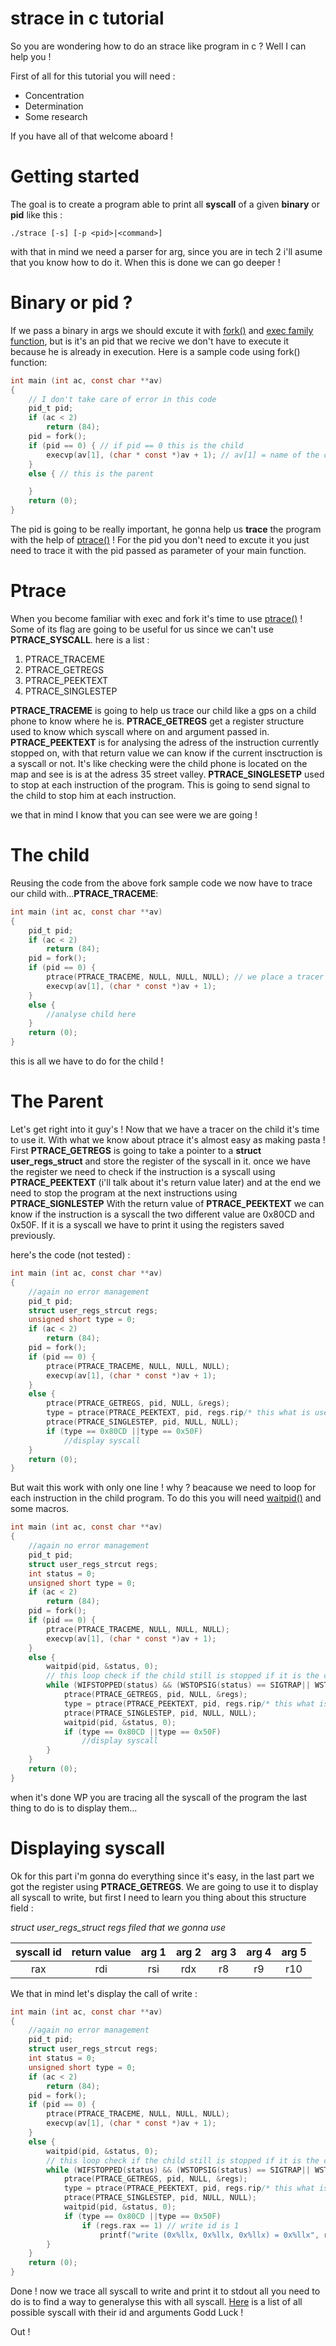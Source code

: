 strace in c tutorial
===================

So you are wondering how to do an strace like program in c ?
Well I can help you !

First of all for this tutorial you will need :
+ Concentration
+ Determination
+ Some research

If you have all of that welcome aboard !

Getting started
==============

The goal is to create a program able to print all **syscall** of a given **binary** or **pid** like this :
```
./strace [-s] [-p <pid>|<command>]
```
with that in mind we need a parser for arg, since you are in tech 2 i'll asume that you know how to do it.
When this is done we can go deeper !

Binary or pid ?
==============

If we pass a binary in args we should excute it with [fork()](http://manpagesfr.free.fr/man/man2/fork.2.html) and [exec family function](http://manpagesfr.free.fr/man/man3/exec.3.html), but is it's an pid that we recive we don't have to execute it because he is already in execution.
Here is a sample code using fork() function:

```C
int main (int ac, const char **av)
{
    // I don't take care of error in this code
    pid_t pid;
    if (ac < 2)
        return (84);
    pid = fork();
    if (pid == 0) { // if pid == 0 this is the child
        execvp(av[1], (char * const *)av + 1); // av[1] = name of the command && av + 1 args after without the name of the binary
    }
    else { // this is the parent

    }
    return (0);
}
```
The pid is going to be really important, he gonna help us **trace** the program with the help of [ptrace()](http://manpagesfr.free.fr/man/man2/ptrace.2.html) !
For the pid you don't need to excute it you just need to trace it with the pid passed as parameter of your main function.

Ptrace
======

When you become familiar with exec and fork it's time to use [ptrace()](http://manpagesfr.free.fr/man/man2/ptrace.2.html) !
Some of its flag are going to be useful for us since we can't use **PTRACE_SYSCALL**.
here is a list :
1. PTRACE_TRACEME
2. PTRACE_GETREGS
3. PTRACE_PEEKTEXT
4. PTRACE_SINGLESTEP

**PTRACE_TRACEME** is going to help us trace our child like a gps on a child phone to know where he is.
**PTRACE_GETREGS** get a register structure used to know which syscall where on and argument passed in.
**PTRACE_PEEKTEXT** is for analysing the adress of the instruction currently stopped on, with that return value we can know if the current insctruction is a syscall or not. It's like checking were the child phone is located on the map and see is is at the adress 35 street valley.
**PTRACE_SINGLESETP** used to stop at each instruction of the program. This is going to send signal to the child to stop him at each instruction.

we that in mind I know that you can see were we are going !

The child
========

Reusing the code from the above fork sample code we now have to trace our child with...**PTRACE_TRACEME**:

```C
int main (int ac, const char **av)
{
    pid_t pid;
    if (ac < 2)
        return (84);
    pid = fork();
    if (pid == 0) {
        ptrace(PTRACE_TRACEME, NULL, NULL, NULL); // we place a tracer on the child
        execvp(av[1], (char * const *)av + 1);
    }
    else {
        //analyse child here
    }
    return (0);
}
```

this is all we have to do for the child !

The Parent
==========

Let's get right into it guy's !
Now that we have a tracer on the child it's time to use it.
With what we know about ptrace it's almost easy as making pasta !
First **PTRACE_GETREGS** is going to take a pointer to a **struct user_regs_struct** and store the register of the syscall in it.
once we have the register we need to check if the instruction is a syscall using **PTRACE_PEEKTEXT** (i'll talk about it's return value later)
and at the end we need to stop the program at the next instructions using **PTRACE_SIGNLESTEP**
With the return value of **PTRACE_PEEKTEXT** we can know if the instruction is a syscall the two different value are 0x80CD and 0x50F.
If it is a syscall we have to print it using the registers saved previously.

here's the code (not tested) :

```C
int main (int ac, const char **av)
{
    //again no error management
    pid_t pid;
    struct user_regs_strcut regs;
    unsigned short type = 0;
    if (ac < 2)
        return (84);
    pid = fork();
    if (pid == 0) {
        ptrace(PTRACE_TRACEME, NULL, NULL, NULL);
        execvp(av[1], (char * const *)av + 1);
    }
    else {
        ptrace(PTRACE_GETREGS, pid, NULL, &regs);
        type = ptrace(PTRACE_PEEKTEXT, pid, regs.rip/* this what is used to know if it's a syscall*/, NULL);
        ptrace(PTRACE_SINGLESTEP, pid, NULL, NULL);
        if (type == 0x80CD ||type == 0x50F)
            //display syscall
    }
    return (0);
}
```
But wait this work with only one line ! why ? beacause we need to loop for each instruction in the child program.
To do this you will need [waitpid()](http://manpagesfr.free.fr/man/man2/wait.2.html) and some macros.


```C
int main (int ac, const char **av)
{
    //again no error management
    pid_t pid;
    struct user_regs_strcut regs;
    int status = 0;
    unsigned short type = 0;
    if (ac < 2)
        return (84);
    pid = fork();
    if (pid == 0) {
        ptrace(PTRACE_TRACEME, NULL, NULL, NULL);
        execvp(av[1], (char * const *)av + 1);
    }
    else {
        waitpid(pid, &status, 0);
        // this loop check if the child still is stopped if it is the case we coninue to loop all instructions
        while (WIFSTOPPED(status) && (WSTOPSIG(status) == SIGTRAP|| WSTOPSIG(status) == SIGSTOP)) {
            ptrace(PTRACE_GETREGS, pid, NULL, &regs);
            type = ptrace(PTRACE_PEEKTEXT, pid, regs.rip/* this what is used to know if it's a syscall*/, NULL);
            ptrace(PTRACE_SINGLESTEP, pid, NULL, NULL);
            waitpid(pid, &status, 0);
            if (type == 0x80CD ||type == 0x50F)
                //display syscall
        }
    }
    return (0);
}
```

when it's done WP you are tracing all the syscall of the program the last thing to do is to display them...

Displaying syscall
=================

Ok for this part i'm gonna do everything since it's easy, in the last part we got the register using **PTRACE_GETREGS**.
We are going to use it to display all syscall to write, but first I need to learn you thing about this structure field :

*struct user_regs_struct regs filed that we gonna use*

| syscall id   | return value | arg 1        | arg 2        | arg 3        | arg 4        | arg 5        |
| :----------: | :----------: | :----------: | :----------: | :----------: | :----------: | :----------: |
| rax          | rdi          | rsi          | rdx          | r8           | r9           | r10          |

We that in mind let's display the call of write :

```C
int main (int ac, const char **av)
{
    //again no error management
    pid_t pid;
    struct user_regs_strcut regs;
    int status = 0;
    unsigned short type = 0;
    if (ac < 2)
        return (84);
    pid = fork();
    if (pid == 0) {
        ptrace(PTRACE_TRACEME, NULL, NULL, NULL);
        execvp(av[1], (char * const *)av + 1);
    }
    else {
        waitpid(pid, &status, 0);
        // this loop check if the child still is stopped if it is the case we coninue to loop all instructions
        while (WIFSTOPPED(status) && (WSTOPSIG(status) == SIGTRAP|| WSTOPSIG(status) == SIGSTOP)) {
            ptrace(PTRACE_GETREGS, pid, NULL, &regs);
            type = ptrace(PTRACE_PEEKTEXT, pid, regs.rip/* this what is used to know if it's a syscall*/, NULL);
            ptrace(PTRACE_SINGLESTEP, pid, NULL, NULL);
            waitpid(pid, &status, 0);
            if (type == 0x80CD ||type == 0x50F)
                if (regs.rax == 1) // write id is 1
                    printf("write (0x%llx, 0x%llx, 0x%llx) = 0x%llx", regs.rsi, regs.r8, regs.rdi); // 3 argument for write
        }
    }
    return (0);
}
```

Done ! now we trace all syscall to write and print it to stdout all you need to do is to find a way to generalyse this with all syscall.
[Here](https://filippo.io/linux-syscall-table/) is a list of all possible syscall with their id and arguments Godd Luck !

Out !